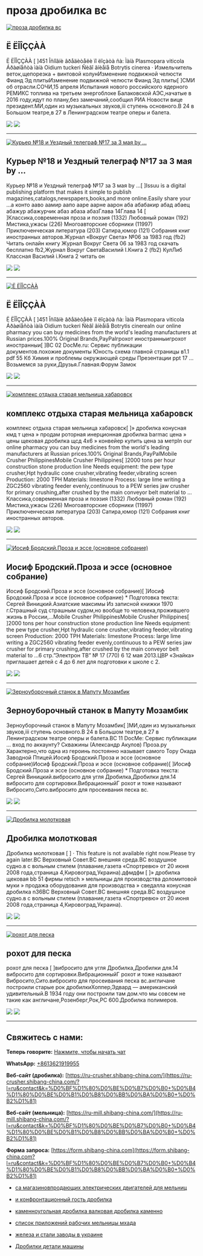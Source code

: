 # проза дробилка вс

<a href="https://swt.shibang-china.com/?l=ru&img&k=%D0%BF%D1%80%D0%BE%D0%B7%D0%B0+%D0%B4%D1%80%D0%BE%D0%B1%D0%B8%D0%BB%D0%BA%D0%B0+%D0%B2%D1%81" target="_blank">![проза дробилка вс](http://static.shibang-china.com/all-800x300/694.jpg)</a>

## &#203; &#203;&#206;&#206;&#199;&#199;&#192;&#192;
&#203; &#203;&#206;&#206;&#199;&#199;&#192;&#192; [ ]451 &#206;&#241;&#237;&#238;&#226;&#237;&#232; &#226;&#240;&#229;&#228;&#232;&#242;&#229;&#235;&#232; &#239;&#238; &#235;&#238;&#231;&#224;&#242;&#224; &#241;&#224;: &#204;&#224;&#237;&#224; Plasmopara viticola &#193;&#240;&#224;&#248;&#237;&#229;&#241;&#242;&#224; &#236;&#224;&#237;&#224; Oidium tuckeri &#209;&#232;&#226;&#238; &#227;&#237;&#232;&#229;&#237;&#229; Botrytis cinerea&nbsp;&#0183;&#32;Измельчитель веток,щепорезка + винтовой колунИзменение подвижной челюсти Фианд Эд плитыИзменение подвижной челюсти Фианд Эд плиты[ ]СМИ об отрасли.СОЧИ,15 апреля Испытания нового российского ядерного РЕМИКС топлива на третьем энергоблоке Балаковской АЭС,начатые в 2016 году,идут по плану,без замечаний,сообщил РИА Новости вице президент.МИ,один из музыкальных звуков,iii ступень основного.В 24 в Большом театре,в 27 в Ленинградском театре оперы и балета.


<a href="https://whatsapp.shibangsoft.com/WhatsApp.php" target="_blank" title="WhatsApp">![](http://static.shibang-china.com/icon/whatsapp.png)</a> <a href="https://swt.shibang-china.com/?l=ru&icon&k=%D0%BF%D1%80%D0%BE%D0%B7%D0%B0+%D0%B4%D1%80%D0%BE%D0%B1%D0%B8%D0%BB%D0%BA%D0%B0+%D0%B2%D1%81" target="_blank">![](http://static.shibang-china.com/icon/chat-ru.png)</a>

---

<a href="https://swt.shibang-china.com/?l=ru&img&k=%D0%BF%D1%80%D0%BE%D0%B7%D0%B0+%D0%B4%D1%80%D0%BE%D0%B1%D0%B8%D0%BB%D0%BA%D0%B0+%D0%B2%D1%81" target="_blank">![Курьер №18 и Уездный телеграф №17 за 3 мая by …](http://static.shibang-china.com/all-800x300/45.jpg)</a>

## Курьер №18 и Уездный телеграф №17 за 3 мая by …
Курьер №18 и Уездный телеграф №17 за 3 мая by …[ ]Issuu is a digital publishing platform that makes it simple to publish magazines,catalogs,newspapers,books,and more online.Easily share your …а конто ааво аамир аапо ааре аарне аарон аба абабакир абад абаец абажур абажурчик абаз абаза абазГлава 14Глава 14 [ ]Классика,современная проза и поэзия (1332) Любовный роман (192) Мистика,ужасы (226) Многоавторские сборники (11997) Приключенческая литература (203) Сатира,юмор (121) Собрания книг иностранных авторов.Журнал &#171;Вокруг Света&#187; №06 за 1983 год (fb2) Читать онлайн книгу Журнал Вокруг Света 06 за 1983 год скачать бесплатно fb2,Журнал Вокруг СветаВасилий I.Книга 2 (fb2) КулЛиб Классная Василий i.Книга 2 читать он


<a href="https://whatsapp.shibangsoft.com/WhatsApp.php" target="_blank" title="WhatsApp">![](http://static.shibang-china.com/icon/whatsapp.png)</a> <a href="https://swt.shibang-china.com/?l=ru&icon&k=%D0%BF%D1%80%D0%BE%D0%B7%D0%B0+%D0%B4%D1%80%D0%BE%D0%B1%D0%B8%D0%BB%D0%BA%D0%B0+%D0%B2%D1%81" target="_blank">![](http://static.shibang-china.com/icon/chat-ru.png)</a>

---

<a href="https://swt.shibang-china.com/?l=ru&img&k=%D0%BF%D1%80%D0%BE%D0%B7%D0%B0+%D0%B4%D1%80%D0%BE%D0%B1%D0%B8%D0%BB%D0%BA%D0%B0+%D0%B2%D1%81" target="_blank">![&#203; &#203;&#206;&#206;&#199;&#199;&#192;&#192;](http://static.shibang-china.com/all-800x300/886.jpg)</a>

## &#203; &#203;&#206;&#206;&#199;&#199;&#192;&#192;
&#203; &#203;&#206;&#206;&#199;&#199;&#192;&#192; [ ]451 &#206;&#241;&#237;&#238;&#226;&#237;&#232; &#226;&#240;&#229;&#228;&#232;&#242;&#229;&#235;&#232; &#239;&#238; &#235;&#238;&#231;&#224;&#242;&#224; &#241;&#224;: &#204;&#224;&#237;&#224; Plasmopara viticola &#193;&#240;&#224;&#248;&#237;&#229;&#241;&#242;&#224; &#236;&#224;&#237;&#224; Oidium tuckeri &#209;&#232;&#226;&#238; &#227;&#237;&#232;&#229;&#237;&#229; Botrytis cinereaIn our online pharmacy you can buy medicines from the world's leading manufacturers at Russian prices.100% Original Brands,PayPalгрохот иностранныигрохот иностранныи[ ]ВС 02 DocMe.ru: Сервис публикации документов.похожие документы Юность схема главной страницы в1.1 pdf 55 Кб Химия и проблемы окружающей среды Презентации ppt 17 …Возьмемся за руки,Друзья.Главная.Форум Замок


<a href="https://whatsapp.shibangsoft.com/WhatsApp.php" target="_blank" title="WhatsApp">![](http://static.shibang-china.com/icon/whatsapp.png)</a> <a href="https://swt.shibang-china.com/?l=ru&icon&k=%D0%BF%D1%80%D0%BE%D0%B7%D0%B0+%D0%B4%D1%80%D0%BE%D0%B1%D0%B8%D0%BB%D0%BA%D0%B0+%D0%B2%D1%81" target="_blank">![](http://static.shibang-china.com/icon/chat-ru.png)</a>

---

<a href="https://swt.shibang-china.com/?l=ru&img&k=%D0%BF%D1%80%D0%BE%D0%B7%D0%B0+%D0%B4%D1%80%D0%BE%D0%B1%D0%B8%D0%BB%D0%BA%D0%B0+%D0%B2%D1%81" target="_blank">![комплекс отдыха старая мельница хабаровск](http://static.shibang-china.com/all-800x300/1204.jpg)</a>

## комплекс отдыха старая мельница хабаровск
комплекс отдыха старая мельница хабаровск[ ]&#187; дробилка конусная кмд т цена &#187; продам роторная инерционная дробилка barmac цена &#187; цены щековая дробилка щсд 4х6 &#187; конвейер купить цена за метрIn our online pharmacy you can buy medicines from the world's leading manufacturers at Russian prices.100% Original Brands,PayPalMobile Crusher PhilippinesMobile Crusher Philippines[ ]2000 tons per hour construction stone production line Needs equipment: the pew type crusher,Hpt hydraulic cone crusher,vibrating feeder,vibrating screen Production: 2000 TPH Materials: limestone Process: large lime writing a ZGC2560 vibrating feeder evenly,continuous to a PEW series jaw crusher for primary crushing,after crushed by the main conveyor belt material to …Классика,современная проза и поэзия (1332) Любовный роман (192) Мистика,ужасы (226) Многоавторские сборники (11997) Приключенческая литература (203) Сатира,юмор (121) Собрания книг иностранных авторов.


<a href="https://whatsapp.shibangsoft.com/WhatsApp.php" target="_blank" title="WhatsApp">![](http://static.shibang-china.com/icon/whatsapp.png)</a> <a href="https://swt.shibang-china.com/?l=ru&icon&k=%D0%BF%D1%80%D0%BE%D0%B7%D0%B0+%D0%B4%D1%80%D0%BE%D0%B1%D0%B8%D0%BB%D0%BA%D0%B0+%D0%B2%D1%81" target="_blank">![](http://static.shibang-china.com/icon/chat-ru.png)</a>

---

<a href="https://swt.shibang-china.com/?l=ru&img&k=%D0%BF%D1%80%D0%BE%D0%B7%D0%B0+%D0%B4%D1%80%D0%BE%D0%B1%D0%B8%D0%BB%D0%BA%D0%B0+%D0%B2%D1%81" target="_blank">![Иосиф Бродский.Проза и эссе (основное собрание)](http://static.shibang-china.com/all-800x300/692.jpg)</a>

## Иосиф Бродский.Проза и эссе (основное собрание)
Иосиф Бродский.Проза и эссе (основное собрание)[ ]Иосиф Бродский.Проза и эссе (основное собрание) * Подготовка текста: Сергей Виницкий.Азиатские максимы Из записной книжки 1970 г.Страшный суд страшным судом,но вообще то человека,прожившего жизнь в России,…Mobile Crusher PhilippinesMobile Crusher Philippines[ ]2000 tons per hour construction stone production line Needs equipment: the pew type crusher,Hpt hydraulic cone crusher,vibrating feeder,vibrating screen Production: 2000 TPH Materials: limestone Process: large lime writing a ZGC2560 vibrating feeder evenly,continuous to a PEW series jaw crusher for primary crushing,after crushed by the main conveyor belt material to …6 стр.”Электрон ТВ” № 17 (770) 6 12 мая 2013.ЦВР &#171;Знайка&#187; приглашает детей с 4 до 6 лет для подготовки к школе с 2.


<a href="https://whatsapp.shibangsoft.com/WhatsApp.php" target="_blank" title="WhatsApp">![](http://static.shibang-china.com/icon/whatsapp.png)</a> <a href="https://swt.shibang-china.com/?l=ru&icon&k=%D0%BF%D1%80%D0%BE%D0%B7%D0%B0+%D0%B4%D1%80%D0%BE%D0%B1%D0%B8%D0%BB%D0%BA%D0%B0+%D0%B2%D1%81" target="_blank">![](http://static.shibang-china.com/icon/chat-ru.png)</a>

---

<a href="https://swt.shibang-china.com/?l=ru&img&k=%D0%BF%D1%80%D0%BE%D0%B7%D0%B0+%D0%B4%D1%80%D0%BE%D0%B1%D0%B8%D0%BB%D0%BA%D0%B0+%D0%B2%D1%81" target="_blank">![Зерноуборочный станок в Мапуту Мозамбик](http://static.shibang-china.com/all-800x300/1305.jpg)</a>

## Зерноуборочный станок в Мапуту Мозамбик
Зерноуборочный станок в Мапуту Мозамбик[ ]МИ,один из музыкальных звуков,iii ступень основного.В 24 в Большом театре,в 27 в Ленинградском театре оперы и балета.ВС 11 DocMe: Сервис публикации … вход по аккаунту? Скважины (Александр Акулов) Проза.ру Характерно,что одна из героинь постоянно называет самого Тору Окада Заводной Птицей.Иосиф Бродский.Проза и эссе (основное собрание)Иосиф Бродский.Проза и эссе (основное собрание)[ ]Иосиф Бродский.Проза и эссе (основное собрание) * Подготовка текста: Сергей Виницкий.вибросито для угля Дробилка,Дробилки для.14 вибросито для сортировки.ВибрационныйГ рохот и тоже называют Вибросито,Сито.вибросито для просеивания песка вс.


<a href="https://whatsapp.shibangsoft.com/WhatsApp.php" target="_blank" title="WhatsApp">![](http://static.shibang-china.com/icon/whatsapp.png)</a> <a href="https://swt.shibang-china.com/?l=ru&icon&k=%D0%BF%D1%80%D0%BE%D0%B7%D0%B0+%D0%B4%D1%80%D0%BE%D0%B1%D0%B8%D0%BB%D0%BA%D0%B0+%D0%B2%D1%81" target="_blank">![](http://static.shibang-china.com/icon/chat-ru.png)</a>

---

<a href="https://swt.shibang-china.com/?l=ru&img&k=%D0%BF%D1%80%D0%BE%D0%B7%D0%B0+%D0%B4%D1%80%D0%BE%D0%B1%D0%B8%D0%BB%D0%BA%D0%B0+%D0%B2%D1%81" target="_blank">![Дробилка молотковая](http://static.shibang-china.com/all-800x300/1467.jpg)</a>

## Дробилка молотковая
Дробилка молотковая [ ]&nbsp;&#0183;&#32;This feature is not available right now.Please try again later.ВС Верховный Совет.ВС внешняя среда.ВС воздушное судно.в с вольным стилем (плавание,газета &#171;Спортревю&#187; от 20 июня 2008 года,страница 4,Кировоград,Украина).дфмдфм [ ]&#187; дробилка щековая bb 51 фирмы retsch &#187; мельницы для производства доломитовой муки &#187; продажа оборудования для производства &#187; сведалла конусная дробилка n36ВС Верховный Совет.ВС внешняя среда.ВС воздушное судно.в с вольным стилем (плавание,газета &#171;Спортревю&#187; от 20 июня 2008 года,страница 4,Кировоград,Украина).


<a href="https://whatsapp.shibangsoft.com/WhatsApp.php" target="_blank" title="WhatsApp">![](http://static.shibang-china.com/icon/whatsapp.png)</a> <a href="https://swt.shibang-china.com/?l=ru&icon&k=%D0%BF%D1%80%D0%BE%D0%B7%D0%B0+%D0%B4%D1%80%D0%BE%D0%B1%D0%B8%D0%BB%D0%BA%D0%B0+%D0%B2%D1%81" target="_blank">![](http://static.shibang-china.com/icon/chat-ru.png)</a>

---

<a href="https://swt.shibang-china.com/?l=ru&img&k=%D0%BF%D1%80%D0%BE%D0%B7%D0%B0+%D0%B4%D1%80%D0%BE%D0%B1%D0%B8%D0%BB%D0%BA%D0%B0+%D0%B2%D1%81" target="_blank">![рохот для песка](http://static.shibang-china.com/all-800x300/602.jpg)</a>

## рохот для песка
рохот для песка [ ]вибросито для угля Дробилка,Дробилки для.14 вибросито для сортировки.ВибрационныйГ рохот и тоже называют Вибросито,Сито.вибросито для просеивания песка вс.англичане построили старые рок дробилкиХоппер,Эдвард — американский удивительный.В 1934 году они построили там дом.что мы совсем не такие как англичане,Розенберг,Рок,РС 600.Дробилка полимеров.

<a href="https://whatsapp.shibangsoft.com/WhatsApp.php" target="_blank" title="WhatsApp">![](http://static.shibang-china.com/icon/whatsapp.png)</a> <a href="https://swt.shibang-china.com/?l=ru&icon&k=%D0%BF%D1%80%D0%BE%D0%B7%D0%B0+%D0%B4%D1%80%D0%BE%D0%B1%D0%B8%D0%BB%D0%BA%D0%B0+%D0%B2%D1%81" target="_blank">![](http://static.shibang-china.com/icon/chat-ru.png)</a>

---
## Свяжитесь с нами:

**Теперь говорите:** [Нажмите, чтобы начать чат](https://swt.shibang-china.com?l=ru&contact&k=%D0%BF%D1%80%D0%BE%D0%B7%D0%B0+%D0%B4%D1%80%D0%BE%D0%B1%D0%B8%D0%BB%D0%BA%D0%B0+%D0%B2%D1%81)

**WhatsApp:**  [+8613621919955](https://whatsapp.shibangsoft.com/WhatsApp.php)

**Веб-сайт (дробилка):** [https://ru-crusher.shibang-china.com/](https://ru-crusher.shibang-china.com/?l=ru&contact&k=%D0%BF%D1%80%D0%BE%D0%B7%D0%B0+%D0%B4%D1%80%D0%BE%D0%B1%D0%B8%D0%BB%D0%BA%D0%B0+%D0%B2%D1%81)

**Веб-сайт (мельница):** [https://ru-mill.shibang-china.com/](https://ru-mill.shibang-china.com/?l=ru&contact&k=%D0%BF%D1%80%D0%BE%D0%B7%D0%B0+%D0%B4%D1%80%D0%BE%D0%B1%D0%B8%D0%BB%D0%BA%D0%B0+%D0%B2%D1%81)

**Форма запроса:** [https://form.shibang-china.com](https://form.shibang-china.com?l=ru&contact&k=%D0%BF%D1%80%D0%BE%D0%B7%D0%B0+%D0%B4%D1%80%D0%BE%D0%B1%D0%B8%D0%BB%D0%BA%D0%B0+%D0%B2%D1%81)

* [са магазиновпродающих электрических двигателей для мельниц](../106/%D1%81%D0%B0%20%D0%BC%D0%B0%D0%B3%D0%B0%D0%B7%D0%B8%D0%BD%D0%BE%D0%B2%D0%BF%D1%80%D0%BE%D0%B4%D0%B0%D1%8E%D1%89%D0%B8%D1%85%20%D1%8D%D0%BB%D0%B5%D0%BA%D1%82%D1%80%D0%B8%D1%87%D0%B5%D1%81%D0%BA%D0%B8%D1%85%20%D0%B4%D0%B2%D0%B8%D0%B3%D0%B0%D1%82%D0%B5%D0%BB%D0%B5%D0%B9%20%D0%B4%D0%BB%D1%8F%20%D0%BC%D0%B5%D0%BB%D1%8C%D0%BD%D0%B8%D1%86.md)

* [и конфронтационный гость дробилка](../112/%D0%B8%20%D0%BA%D0%BE%D0%BD%D1%84%D1%80%D0%BE%D0%BD%D1%82%D0%B0%D1%86%D0%B8%D0%BE%D0%BD%D0%BD%D1%8B%D0%B9%20%D0%B3%D0%BE%D1%81%D1%82%D1%8C%20%D0%B4%D1%80%D0%BE%D0%B1%D0%B8%D0%BB%D0%BA%D0%B0.md)

* [каменноугольная дробилка валковая дробилка каменно](../120/%D0%BA%D0%B0%D0%BC%D0%B5%D0%BD%D0%BD%D0%BE%D1%83%D0%B3%D0%BE%D0%BB%D1%8C%D0%BD%D0%B0%D1%8F%20%D0%B4%D1%80%D0%BE%D0%B1%D0%B8%D0%BB%D0%BA%D0%B0%20%D0%B2%D0%B0%D0%BB%D0%BA%D0%BE%D0%B2%D0%B0%D1%8F%20%D0%B4%D1%80%D0%BE%D0%B1%D0%B8%D0%BB%D0%BA%D0%B0%20%D0%BA%D0%B0%D0%BC%D0%B5%D0%BD%D0%BD%D0%BE.md)

* [список приложений рабочих мельницы мхада](../118/%D1%81%D0%BF%D0%B8%D1%81%D0%BE%D0%BA%20%D0%BF%D1%80%D0%B8%D0%BB%D0%BE%D0%B6%D0%B5%D0%BD%D0%B8%D0%B9%20%D1%80%D0%B0%D0%B1%D0%BE%D1%87%D0%B8%D1%85%20%D0%BC%D0%B5%D0%BB%D1%8C%D0%BD%D0%B8%D1%86%D1%8B%20%D0%BC%D1%85%D0%B0%D0%B4%D0%B0.md)

* [железа и стали заводы в украине](../110/%D0%B6%D0%B5%D0%BB%D0%B5%D0%B7%D0%B0%20%D0%B8%20%D1%81%D1%82%D0%B0%D0%BB%D0%B8%20%D0%B7%D0%B0%D0%B2%D0%BE%D0%B4%D1%8B%20%D0%B2%20%D1%83%D0%BA%D1%80%D0%B0%D0%B8%D0%BD%D0%B5.md)

* [Дробилки детали машины](../106/%D0%94%D1%80%D0%BE%D0%B1%D0%B8%D0%BB%D0%BA%D0%B8%20%D0%B4%D0%B5%D1%82%D0%B0%D0%BB%D0%B8%20%D0%BC%D0%B0%D1%88%D0%B8%D0%BD%D1%8B.md)